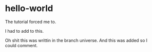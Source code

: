 # hello-world
The tutorial forced me to.

I had to add to this.

Oh shit this was writtin in the branch universe.
And this was added so I could comment.
